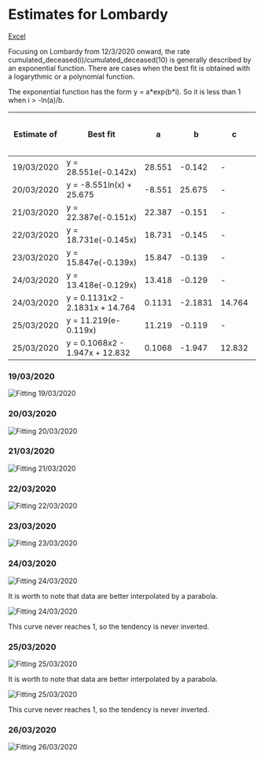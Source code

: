 # Estimates for Lombardy


[Excel](COVID-19_lombardia.xlsx)

Focusing on Lombardy from 12/3/2020 onward, the rate cumulated_deceased(i)/cumulated_deceased(10) is generally described by an exponential function. There are cases when the best fit is obtained with a logarythmic or a polynomial function.

The exponential function has the form y = a\*exp(b\*i). So it is less than 1 when i > -ln(a)/b. 

|Estimate of|Best fit|a|b|c|R2|Estimated days from peak|Estimated peak date|
|-|-|-|-|-|-|-|-|
|19/03/2020|y = 28.551e(-0.142x)|28.551|-0.142|-|0.9383|24|02/04/2020|
|20/03/2020|y = -8.551ln(x) + 25.675|-8.551|25.675|-|0.9887|18|28/03/2020|
|21/03/2020|y = 22.387e(-0.151x)|22.387|-0.151|-|0.9792|21|01/04/2020|
|22/03/2020|y = 18.731e(-0.145x)|18.731|-0.145|-|0.9749|20|01/04/2020|
|23/03/2020|y = 15.847e(-0.139x)|15.847|-0.139|-|0.9608|20|02/04/2020|
|24/03/2020|y = 13.418e(-0.129x)|13.418|-0.129|-|0.9389|20|03/04/2020|
|24/03/2020|y = 0.1131x2 - 2.1831x + 14.764|0.1131|-2.1831|14.764|0.9686|n.a.|n.a.|
|25/03/2020|y = 11.219(e-0.119x)|11.219|-0.119|-|0.9258|20|04/04/2020|
|25/03/2020|y = 0.1068x2 - 1.947x + 12.832|0.1068|-1.947|12.832|0.9526|n.a.|n.a.|


### 19/03/2020

![Fitting 19/03/2020](lombardia_j10_20200319_exp.png)

### 20/03/2020

![Fitting 20/03/2020](lombardia_j10_20200320_log.png)

### 21/03/2020

![Fitting 21/03/2020](lombardia_j10_20200321_exp.png)

### 22/03/2020

![Fitting 22/03/2020](lombardia_j10_20200322_exp.png)

### 23/03/2020

![Fitting 23/03/2020](lombardia_j10_20200323_exp.png)

### 24/03/2020

![Fitting 24/03/2020](lombardia_j10_20200324_exp.png)


It is worth to note that data are better interpolated by a parabola.

![Fitting 24/03/2020](lombardia_j10_20200324_x2.png)

This curve never reaches 1, so the tendency is never inverted.

### 25/03/2020

![Fitting 25/03/2020](lombardia_j10_20200325_exp.png)


It is worth to note that data are better interpolated by a parabola.

![Fitting 25/03/2020](lombardia_j10_20200325_x2.png)

This curve never reaches 1, so the tendency is never inverted.

### 26/03/2020

![Fitting 26/03/2020](lombardia_j10_20200326_xa.png)



